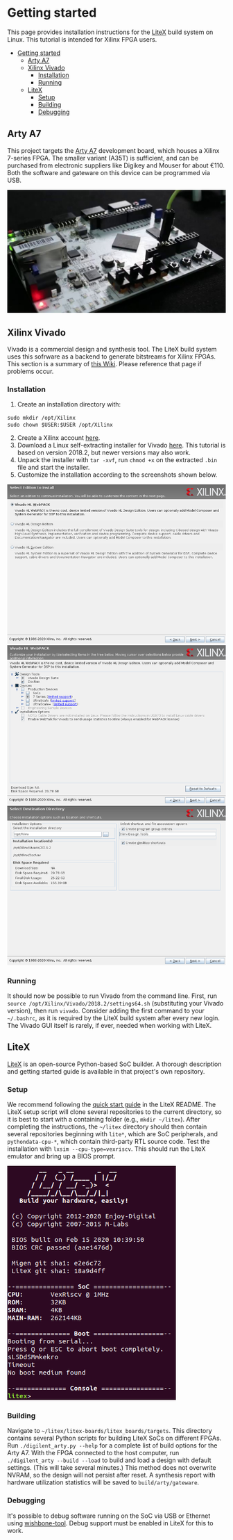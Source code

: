 # Getting started
This page provides installation instructions for the [LiteX](https://github.com/enjoy-digital/litex) build system on Linux. This tutorial is intended for Xilinx FPGA users. 

- [Getting started](#getting-started)
  - [Arty A7](#arty-a7)
  - [Xilinx Vivado](#xilinx-vivado)
    - [Installation](#installation)
    - [Running](#running)
  - [LiteX](#litex)
    - [Setup](#setup)
    - [Building](#building)
    - [Debugging](#debugging)

## Arty A7
This project targets the [Arty A7](https://store.digilentinc.com/arty-a7-artix-7-fpga-development-board/) development board, which houses a Xilinx 7-series FPGA. The smaller variant (A35T) is sufficient, and can be purchased from electronic suppliers like Digikey and Mouser for about €110. Both the software and gateware on this device can be programmed via USB.

![Arty A7](arty.jpg)

## Xilinx Vivado
Vivado is a commercial design and synthesis tool. The LiteX build system uses this sofrware as a backend to generate bitstreams for Xilinx FPGAs. This section is a summary of [this Wiki](https://github.com/timvideos/litex-buildenv/wiki/Xilinx-Vivado). Please reference that page if problems occur.

### Installation
1. Create an installation directory with:
```
sudo mkdir /opt/Xilinx
sudo chown $USER:$USER /opt/Xilinx
```
2. Create a Xilinx account [here](https://www.xilinx.com/registration/create-account.html).
3. Download a Linux self-extracting installer for Vivado [here](https://www.xilinx.com/support/download.html). This tutorial is based on version 2018.2, but newer versions may also work.
4. Unpack the installer with `tar -xvf`, run `chmod +x` on the extracted `.bin` file and start the installer.
5. Customize the installation according to the screenshots shown below.

![Vivado edition](vivado_edition.png)
![Vivado customization](vivado_customization.png)
![Vivado path](vivado_path.png)

### Running
It should now be possible to run Vivado from the command line. First, run `source /opt/Xilinx/Vivado/2018.2/settings64.sh` (substituting your Vivado version), then run `vivado`. Consider adding the first command to your `~/.bashrc`, as it is required by the LiteX build system after every new login. The Vivado GUI itself is rarely, if ever, needed when working with LiteX.
   
## LiteX
[LiteX](https://github.com/enjoy-digital/litex) is an open-source Python-based SoC builder. A thorough description and getting started guide is available in that project's own repository.

### Setup
We recommend following the [quick start guide](https://github.com/enjoy-digital/litex#quick-start-guide) in the LiteX README. The LiteX setup script will clone several repositories to the current directory, so it is best to start with a containing folder (e.g., `mkdir ~/litex`). After completing the instructions, the `~/litex` directory should then contain several repositories beginning with `lite*`, which are SoC peripherals, and `pythondata-cpu-*`, which contain third-party RTL source code. Test the installation with `lxsim --cpu-type=vexriscv`. This should run the LiteX emulator and bring up a BIOS prompt. 

![LiteX BIOS](litex_bios.png)

### Building
Navigate to `~/litex/litex-boards/litex_boards/targets`. This directory contains several Python scripts for building LiteX SoCs on different FPGAs. Run `./digilent_arty.py --help` for a complete list of build options for the Arty A7. With the FPGA connected to the host computer, run `./digilent_arty --build --load` to build and load a design with default settings. (This will take several minutes.) This method does not overwrite NVRAM, so the design will not persist after reset. A synthesis report with hardware utilization statistics will be saved to `build/arty/gateware`.

### Debugging
It's possible to debug software running on the SoC via USB or Ethernet using [wishbone-tool](https://wishbone-utils.readthedocs.io/en/latest/wishbone-tool/). Debug support must be enabled in LiteX for this to work.
